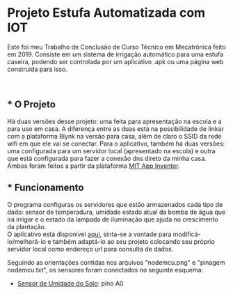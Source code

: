 # Projeto Estufa Automatizada com IOT
Este foi meu Trabalho de Conclusão de Curso Técnico em Mecatrônica feito em 2019. Consiste em um sistema de irrigação automático para uma estufa caseira, podendo ser controlada
por um aplicativo .apk ou uma página web construida para isso.

<br />

## * O Projeto

Há duas versões desse projeto: uma feita para apresentação na escola e a para uso em casa. A diferença entre as duas está na possibilidade de linkar com a plataforma Blynk na versão para casa,
além de claro o SSID da rede wifi em que ele vai se conectar. Para o aplicativo, também há duas versões: uma configurada para um servidor local (apresentado na escola) e outra que está configurada para fazer a conexão dns direto da minha casa. Ambos foram feitos a partir da plataforma [MIT App Inventor].

## * Funcionamento

O programa configuras os servidores que estão armazenados cada tipo de dado: sensor de temperadura, umidade estado atual da bomba de água que irá irrigar e o estado da lampada de iluminação que ajuda no crescimento da plantação.
<br />
O aplicativo está disponível [aqui], sinta-se a vontade para modificá-lo/melhorá-lo e também adaptá-lo ao seu projeto colocando seu próprio servidor local como endereço url para consulta de dados.

Seguindo as orientações contidas nos arquivos "nodemcu.png" e "pinagem nodemcu.txt", os sensores foram conectados no seguinte esquema:

* [Sensor de Umidade do Solo]: pino A0 



[MIT App Inventor]: http://ai2.appinventor.mit.edu/
[aqui]: https://gallery.appinventor.mit.edu/?galleryid=43e643e5-a1fc-4e42-b63c-fa65002ae7c7
[Sensor de Umidade do Solo]: https://www.filipeflop.com/produto/sensor-de-umidade-do-solo-higrometro/
[Sensor de Temperatura DHT22]: https://www.filipeflop.com/produto/sensor-de-umidade-e-temperatura-am2302-dht22/
[Bomba de Água]: https://produto.mercadolivre.com.br/MLB-1420976166-mini-bomba-da-agua-12v-pulverizaco-robotica-_JM#position=29&search_layout=stack&type=item&tracking_id=55ae6545-3667-49c3-bec7-0f0373c7ab7e
[LED para Cultivo]: https://produto.mercadolivre.com.br/MLB-1577644835-led-grow-cultivo-indoor-estufa-fullspectrum-28w-uvir-planta-_JM